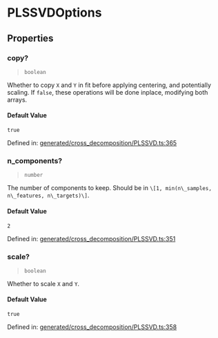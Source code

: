 # PLSSVDOptions

## Properties

### copy?

> `boolean`

Whether to copy `X` and `Y` in fit before applying centering, and potentially scaling. If `false`, these operations will be done inplace, modifying both arrays.

#### Default Value

`true`

Defined in:  [generated/cross\_decomposition/PLSSVD.ts:365](https://github.com/transitive-bullshit/scikit-learn-ts/blob/122b3c0/packages/sklearn/src/generated/cross_decomposition/PLSSVD.ts#L365)

### n\_components?

> `number`

The number of components to keep. Should be in `\[1, min(n\_samples, n\_features, n\_targets)\]`.

#### Default Value

`2`

Defined in:  [generated/cross\_decomposition/PLSSVD.ts:351](https://github.com/transitive-bullshit/scikit-learn-ts/blob/122b3c0/packages/sklearn/src/generated/cross_decomposition/PLSSVD.ts#L351)

### scale?

> `boolean`

Whether to scale `X` and `Y`.

#### Default Value

`true`

Defined in:  [generated/cross\_decomposition/PLSSVD.ts:358](https://github.com/transitive-bullshit/scikit-learn-ts/blob/122b3c0/packages/sklearn/src/generated/cross_decomposition/PLSSVD.ts#L358)
